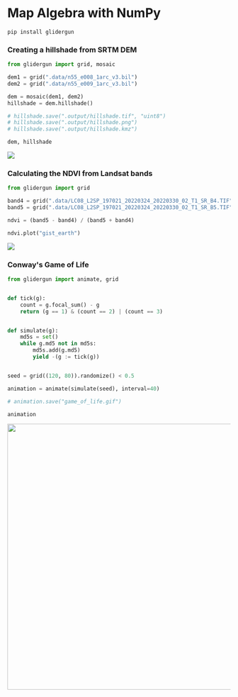 # Map Algebra with NumPy

```
pip install glidergun
```

### Creating a hillshade from SRTM DEM

```python
from glidergun import grid, mosaic

dem1 = grid(".data/n55_e008_1arc_v3.bil")
dem2 = grid(".data/n55_e009_1arc_v3.bil")

dem = mosaic(dem1, dem2)
hillshade = dem.hillshade()

# hillshade.save(".output/hillshade.tif", "uint8")
# hillshade.save(".output/hillshade.png")
# hillshade.save(".output/hillshade.kmz")

dem, hillshade
```

![](image1.png)

### Calculating the NDVI from Landsat bands

```python
from glidergun import grid

band4 = grid(".data/LC08_L2SP_197021_20220324_20220330_02_T1_SR_B4.TIF")
band5 = grid(".data/LC08_L2SP_197021_20220324_20220330_02_T1_SR_B5.TIF")

ndvi = (band5 - band4) / (band5 + band4)

ndvi.plot("gist_earth")
```

![](image2.png)

### Conway's Game of Life

```python
from glidergun import animate, grid


def tick(g):
    count = g.focal_sum() - g
    return (g == 1) & (count == 2) | (count == 3)


def simulate(g):
    md5s = set()
    while g.md5 not in md5s:
        md5s.add(g.md5)
        yield -(g := tick(g))


seed = grid((120, 80)).randomize() < 0.5

animation = animate(simulate(seed), interval=40)

# animation.save("game_of_life.gif")

animation
```

<img src="game_of_life.gif" width="600"/>
